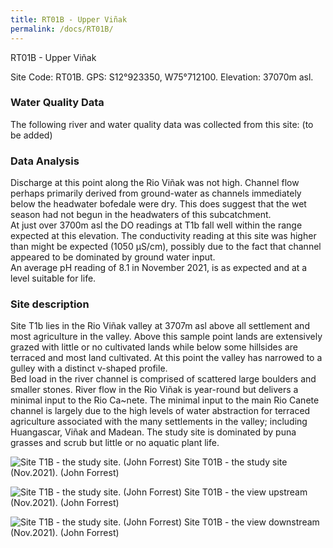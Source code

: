 ```yaml
---
title: RT01B - Upper Viñak
permalink: /docs/RT01B/
---
```

RT01B - Upper Viñak

Site Code: RT01B.  GPS: S12°923350, W75°712100. Elevation:
37070m asl.

### Water Quality Data

The following river and water quality data was collected from this site: (to be added)

### Data Analysis  

Discharge at this point along the Rio Viñak was not high. Channel flow perhaps primarily derived from ground-water as channels immediately below the headwater bofedale were dry. This does suggest that the wet season had not begun in the headwaters of this subcatchment.  
At just over 3700m asl the DO readings at T1b fall well within the range expected at this elevation.
The conductivity reading at this site was higher than might be expected (1050 µS/cm), possibly due to the fact that channel appeared to be dominated by ground water input.      
An average pH reading of 8.1 in November 2021, is as expected and at a level suitable for life.  

### Site description

Site T1b lies in the Rio Viñak valley at 3707m asl above all settlement and most agriculture in the valley. Above this sample point lands are extensively grazed with little or no cultivated lands while below some hillsides are terraced and most land cultivated. 
At this point the valley has narrowed to a gulley with a distinct v-shaped profile.  
Bed load in the river channel is comprised of scattered large boulders and smaller stones. River flow in the Rio Viñak is year-round but delivers a minimal input to the Rio Ca\~nete. 
The minimal input to the main Rio Canete channel is largely due to the high levels of water abstraction for terraced agriculture associated with the many settlements in the valley; including Huangascar, Viñak  and Madean.
The study site is dominated by puna grasses and scrub but little or no aquatic plant life. 



![Site T1B - the study site. (John Forrest)](/assets/SiteDescriptions/T1/T1BSite.JPG)
Site T01B - the study site (Nov.2021). (John Forrest)

![Site T1B - the study site. (John Forrest)](/assets/SiteDescriptions/T1/T1BViewupstream.JPG)
Site T01B - the view upstream (Nov.2021). (John Forrest)

![Site T1B - the study site. (John Forrest)](/assets/SiteDescriptions/T1/T1BViewdownstream.JPG)
Site T01B - the view downstream (Nov.2021). (John Forrest)
